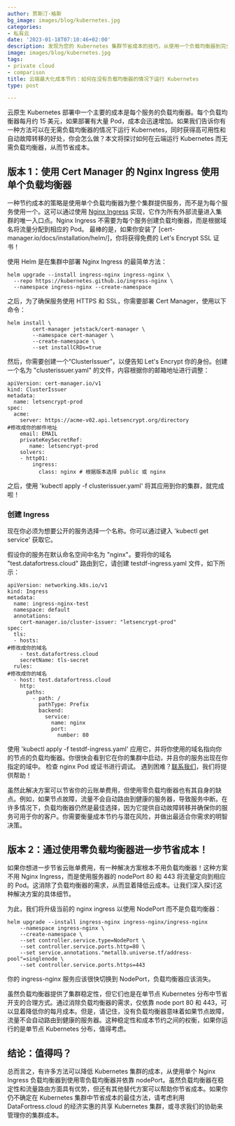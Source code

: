 ```yaml
---
author: 贾斯汀·格斯
bg_image: images/blog/kubernetes.jpg
categories:
- 私有云
date: '2023-01-18T07:10:46+02:00'
description: 发现为您的 Kubernetes 集群节省成本的技巧，从使用一个负载均衡器到完全消除负载均衡器。
image: images/blog/kubernetes.jpg
tags:
- private cloud
- comparison
title: 云端最大化成本节约：如何在没有负载均衡器的情况下运行 Kubernetes
type: post

---
```

云原生 Kubernetes 部署中一个主要的成本是每个服务的负载均衡器。每个负载均衡器每月约 15 美元，如果部署有大量 Pod，成本会迅速增加。如果我们告诉你有一种方法可以在无需负载均衡器的情况下运行 Kubernetes，同时获得高可用性和自动故障转移的好处，你会怎么做？本文将探讨如何在云端运行 Kubernetes 而无需负载均衡器，从而节省成本。

## 版本 1：使用 Cert Manager 的 Nginx Ingress 使用单个负载均衡器

一种节约成本的策略是使用单个负载均衡器为整个集群提供服务，而不是为每个服务使用一个。这可以通过使用 [Nginx Ingress](https://kubernetes.github.io/ingress-nginx/) 实现，它作为所有外部流量进入集群的唯一入口点。Nginx Ingress 不需要为每个服务创建负载均衡器，而是根据域名将流量分配到相应的 Pod。
最棒的是，如果你安装了 [cert-manager.io/docs/installation/helm/]，你将获得免费的 Let's Encrypt SSL 证书！

使用 Helm 是在集群中部署 Nginx Ingress 的最简单方法：

```
helm upgrade --install ingress-nginx ingress-nginx \
  --repo https://kubernetes.github.io/ingress-nginx \
  --namespace ingress-nginx --create-namespace
```

之后，为了确保服务使用 HTTPS 和 SSL，你需要部署 Cert Manager，使用以下命令：

```
helm install \
        cert-manager jetstack/cert-manager \
        --namespace cert-manager \
        --create-namespace \
        --set installCRDs=true
```

然后，你需要创建一个“ClusterIssuer”，以便告知 Let's Encrypt 你的身份。创建一个名为 "clusterissuer.yaml" 的文件，内容根据你的邮箱地址进行调整：

```
apiVersion: cert-manager.io/v1
kind: ClusterIssuer
metadata:
  name: letsencrypt-prod
spec:
  acme:
    server: https://acme-v02.api.letsencrypt.org/directory
#修改成你的邮件地址
    email: EMAIL
    privateKeySecretRef:
       name: letsencrypt-prod
    solvers:
    - http01:
        ingress:
          class: nginx # 根据版本选择 public 或 nginx
```

之后，使用 'kubectl apply -f clusterissuer.yaml' 将其应用到你的集群，就完成啦！

### 创建 Ingress

现在你必须为想要公开的服务选择一个名称。你可以通过键入 'kubectl get service' 获取它。

假设你的服务在默认命名空间中名为 "nginx"。要将你的域名 "test.datafortress.cloud" 路由到它，请创建 testdf-ingress.yaml 文件，如下所示：

```
apiVersion: networking.k8s.io/v1
kind: Ingress
metadata:
  name: ingress-nginx-test
  namespace: default
  annotations:
    cert-manager.io/cluster-issuer: "letsencrypt-prod"
spec:
  tls:
  - hosts:
#修改成你的域名
    - test.datafortress.cloud
    secretName: tls-secret
  rules:
#修改成你的域名
  - host: test.datafortress.cloud
    http:
      paths:
        - path: /
          pathType: Prefix
          backend:
            service:
              name: nginx
              port:
                number: 80
```

使用 'kubectl apply -f testdf-ingress.yaml' 应用它，并将你使用的域名指向你的节点的负载均衡器。你很快会看到它在你的集群中启动，并且你的服务出现在你指定的域中。
检查 nginx Pod 或证书进行调试。
遇到困难？[联系我们](/contact)，我们将提供帮助！

虽然此解决方案可以节省你的云账单费用，但使用零负载均衡器也有其自身的缺点。例如，如果节点故障，流量不会自动路由到健康的服务器，导致服务中断。在许多情况下，负载均衡器仍然是最佳选择，因为它提供自动故障转移并确保你的服务可用于你的客户。你需要衡量成本节约与潜在风险，并做出最适合你需求的明智决策。

## 版本 2：通过使用零负载均衡器进一步节省成本！

如果你想进一步节省云账单费用，有一种解决方案根本不用负载均衡器！这种方案不用 Nginx Ingress，而是使用服务器的 nodePort 80 和 443 将流量定向到相应的 Pod。这消除了负载均衡器的需求，从而显着降低云成本。让我们深入探讨这种解决方案的具体细节。

为此，我们将升级当前的 nginx ingress 以使用 NodePort 而不是负载均衡器：

```
helm upgrade --install ingress-nginx ingress-nginx/ingress-nginx
    --namespace ingress-nginx \
    --create-namespace \
    --set controller.service.type=NodePort \
    --set controller.service.ports.http=80 \
    --set service.annotations."metallb.universe.tf/address-pool"=singlenode \
    --set controller.service.ports.https=443
```

你的 ingress-nginx 服务应该很快切换到 NodePort，负载均衡器应该消失。

虽然负载均衡器提供了集群稳定性，但它们也是在单节点 Kubernetes 分布中节省开支的合理方式。通过消除负载均衡器的需求，仅依靠 node port 80 和 443，可以显着降低你的每月成本。但是，请记住，没有负载均衡器意味着如果节点故障，流量不会自动路由到健康的服务器。这种稳定性和成本节约之间的权衡，如果你运行的是单节点 Kubernetes 分布，值得考虑。


## 结论：值得吗？

总而言之，有许多方法可以降低 Kubernetes 集群的成本，从使用单个 Nginx Ingress 负载均衡器到使用零负载均衡器并依靠 nodePort。虽然负载均衡器在稳定性和流量路由方面具有优势，但还有其他替代方案可以帮助你节省成本。如果你仍不确定在 Kubernetes 集群中节省成本的最佳方法，请考虑利用 DataFortress.cloud 的经济实惠的共享 Kubernetes 集群，或寻求我们的协助来管理你的集群成本。
